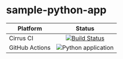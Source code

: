 # sample-python-app

| Platform      |  Status       |
| ------------- |:-------------:|
| Cirrus CI     | [![Build Status](https://api.cirrus-ci.com/github/shaman-scheduler/sample-python-app.svg)](https://cirrus-ci.com/github/shaman-scheduler/sample-python-app) |
| GitHub Actions | ![Python application](https://github.com/shaman-scheduler/sample-python-app/workflows/Python%20application/badge.svg) |
